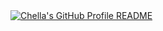 <a href="https://github.com/ilovechella/ilovechella">
  <picture>
    <source media="(prefers-color-scheme: dark)" srcset="https://raw.githubusercontent.com/ilovechella/ilovechella/main/dark_mode.svg">
    <img alt="Chella's GitHub Profile README" src="https://raw.githubusercontent.com/ilovechella/ilovechella/main/light_mode.svg">
  </picture>
</a>
